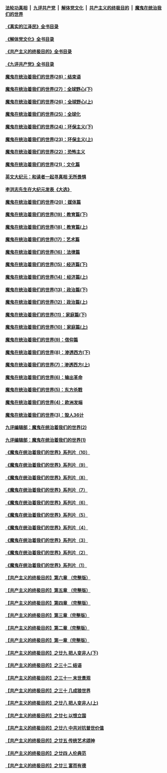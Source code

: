 ####  [法轮功真相](../../../../basic/blob/master/README.md?t=06220901) &nbsp;|&nbsp; [九评共产党](../../../../9ping.md/blob/master/README.md?t=06220901) &nbsp;|&nbsp; [解体党文化](../../../../jtdwh.md/blob/master/README.md?t=06220901)  &nbsp;|&nbsp; [共产主义的终极目的](../../../../gczydzjmd.md/blob/master/README.md?t=06220901) &nbsp;|&nbsp; [魔鬼在统治我们的世界](../../../../mgztzwmdsj.md/blob/master/README.md?t=06220901) 

#### [《真实的江泽民》全书目录](../pages/nsc422/n13721399.md?t=06220901) 

#### [《解体党文化》全书目录](../pages/nsc422/n13721157.md?t=06220901) 

#### [《共产主义的终极目的》全书目录](../pages/nsc422/n13721048.md?t=06220901) 

#### [《九评共产党》全书目录](../pages/nsc422/n13708085.md?t=06220901) 

#### [魔鬼在统治着我们的世界(28)：结束语](../pages/nsc422/n10936246.md?t=06220901) 

#### [魔鬼在统治着我们的世界(27)：全球野心(下)](../pages/nsc422/n10928319.md?t=06220901) 

#### [魔鬼在统治着我们的世界(26)：全球野心(上)](../pages/nsc422/n10900318.md?t=06220901) 

#### [魔鬼在统治着我们的世界(25)：全球化](../pages/nsc422/n10788205.md?t=06220901) 

#### [魔鬼在统治着我们的世界(24)：环保主义(下)](../pages/nsc422/n10695307.md?t=06220901) 

#### [魔鬼在统治着我们的世界(23)：环保主义(上)](../pages/nsc422/n10688613.md?t=06220901) 

#### [魔鬼在统治着我们的世界(22)：恐怖主义](../pages/nsc422/n10614727.md?t=06220901) 

#### [魔鬼在统治着我们的世界(21)：文化篇](../pages/nsc422/n10597706.md?t=06220901) 

#### [英文大纪元：和读者一起寻真相 无所畏惧](../pages/nsc422/n12542027.md?t=06220901) 

#### [李洪志先生在大纪元发表《大选》](../pages/nsc422/n12534746.md?t=06220901) 

#### [魔鬼在统治着我们的世界(20)：媒体篇](../pages/nsc422/n10586579.md?t=06220901) 

#### [魔鬼在统治着我们的世界(19)：教育篇(下)](../pages/nsc422/n10564808.md?t=06220901) 

#### [魔鬼在统治着我们的世界(18)：教育篇(上)](../pages/nsc422/n10526970.md?t=06220901) 

#### [魔鬼在统治着我们的世界(17)：艺术篇](../pages/nsc422/n10499093.md?t=06220901) 

#### [魔鬼在统治着我们的世界(16)：法律篇](../pages/nsc422/n10485969.md?t=06220901) 

#### [魔鬼在统治着我们的世界(15)：经济篇(下)](../pages/nsc422/n10469975.md?t=06220901) 

#### [魔鬼在统治着我们的世界(14)：经济篇(上)](../pages/nsc422/n10457370.md?t=06220901) 

#### [魔鬼在统治着我们的世界(13)：政治篇(下)](../pages/nsc422/n10448270.md?t=06220901) 

#### [魔鬼在统治着我们的世界(12)：政治篇(上)](../pages/nsc422/n10444576.md?t=06220901) 

#### [魔鬼在统治着我们的世界(11)：家庭篇(下)](../pages/nsc422/n10440961.md?t=06220901) 

#### [魔鬼在统治着我们的世界(10)：家庭篇(上)](../pages/nsc422/n10435448.md?t=06220901) 

#### [魔鬼在统治着我们的世界(9)：信仰篇](../pages/nsc422/n10432159.md?t=06220901) 

#### [魔鬼在统治着我们的世界(8)：渗透西方(下)](../pages/nsc422/n10429603.md?t=06220901) 

#### [魔鬼在统治着我们的世界(7)：渗透西方(上)](../pages/nsc422/n10426013.md?t=06220901) 

#### [魔鬼在统治着我们的世界(6)：输出革命](../pages/nsc422/n10421536.md?t=06220901) 

#### [魔鬼在统治着我们的世界(5)：东方杀戮](../pages/nsc422/n10417707.md?t=06220901) 

#### [魔鬼在统治着我们的世界(4)：欧洲发端](../pages/nsc422/n10414890.md?t=06220901) 

#### [魔鬼在统治着我们的世界(3)：毁人36计](../pages/nsc422/n10411583.md?t=06220901) 

#### [九评编辑部：魔鬼在统治着我们的世界(2)](../pages/nsc422/n10410036.md?t=06220901) 

#### [九评编辑部：魔鬼在统治着我们的世界(1)](../pages/nsc422/n10406825.md?t=06220901) 

#### [《魔鬼在统治着我们的世界》系列片（10）](../pages/nsc422/n12292670.md?t=06220901) 

#### [《魔鬼在统治着我们的世界》系列片（9）](../pages/nsc422/n12290859.md?t=06220901) 

#### [《魔鬼在统治着我们的世界》系列片（8）](../pages/nsc422/n12287445.md?t=06220901) 

#### [《魔鬼在统治着我们的世界》系列片（7）](../pages/nsc422/n12283425.md?t=06220901) 

#### [《魔鬼在统治着我们的世界》系列片（6）](../pages/nsc422/n12282314.md?t=06220901) 

#### [《魔鬼在统治着我们的世界》系列片（5）](../pages/nsc422/n12281419.md?t=06220901) 

#### [《魔鬼在统治着我们的世界》系列片（4）](../pages/nsc422/n12274024.md?t=06220901) 

#### [《魔鬼在统治着我们的世界》系列片（3）](../pages/nsc422/n12271322.md?t=06220901) 

#### [《魔鬼在统治着我们的世界》系列片（2）](../pages/nsc422/n12269049.md?t=06220901) 

#### [《魔鬼在统治着我们的世界》系列片（1）](../pages/nsc422/n12267575.md?t=06220901) 

#### [【共产主义的终极目的】第六章 （完整版）](../pages/nsc422/n11428913.md?t=06220901) 

#### [【共产主义的终极目的】第五章 （完整版）](../pages/nsc422/n11428912.md?t=06220901) 

#### [【共产主义的终极目的】第四章 （完整版）](../pages/nsc422/n11428907.md?t=06220901) 

#### [【共产主义的终极目的】第三章（完整版）](../pages/nsc422/n11428848.md?t=06220901) 

#### [【共产主义的终极目的】第二章（完整版）](../pages/nsc422/n11428831.md?t=06220901) 

#### [【共产主义的终极目的】第一章（完整版）](../pages/nsc422/n11417651.md?t=06220901) 

#### [【共产主义的终极目的】之廿九 把人变非人(下)](../pages/nsc422/n11344140.md?t=06220901) 

#### [【共产主义的终极目的】之三十二 结语](../pages/nsc422/n11360535.md?t=06220901) 

#### [【共产主义的终极目的】之三十一 末世景观](../pages/nsc422/n11351129.md?t=06220901) 

#### [【共产主义的终极目的】之三十 几成狼世界](../pages/nsc422/n11348280.md?t=06220901) 

#### [【共产主义的终极目的】之廿八 把人变非人(上)](../pages/nsc422/n11340492.md?t=06220901) 

#### [【共产主义的终极目的】之廿七 以恨立国](../pages/nsc422/n11336944.md?t=06220901) 

#### [【共产主义的终极目的】之廿六 中共对抗普世价值](../pages/nsc422/n11324785.md?t=06220901) 

#### [【共产主义的终极目的】之廿五 传统艺术颂神](../pages/nsc422/n11296396.md?t=06220901) 

#### [【共产主义的终极目的】之廿四 人伦典范](../pages/nsc422/n11296397.md?t=06220901) 

#### [【共产主义的终极目的】之廿三 富而有德](../pages/nsc422/n11283598.md?t=06220901) 

